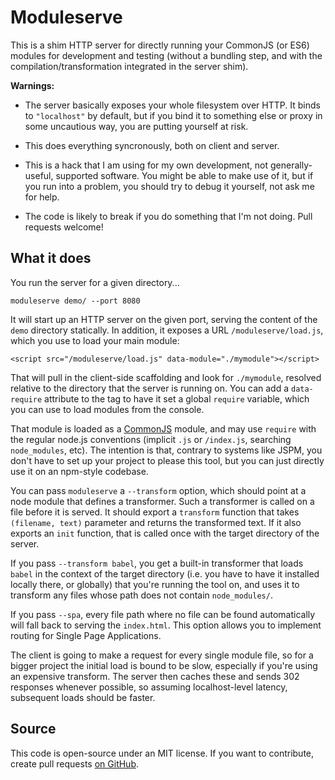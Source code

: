 # Moduleserve

This is a shim HTTP server for directly running your CommonJS (or ES6)
modules for development and testing (without a bundling step, and with
the compilation/transformation integrated in the server shim).

**Warnings:**

 * The server basically exposes your whole filesystem over HTTP. It
   binds to `"localhost"` by default, but if you bind it to something
   else or proxy in some uncautious way, you are putting yourself at
   risk.

 * This does everything syncronously, both on client and server.

 * This is a hack that I am using for my own development, not
   generally-useful, supported software. You might be able to make use
   of it, but if you run into a problem, you should try to debug it
   yourself, not ask me for help.

 * The code is likely to break if you do something that I'm not doing.
   Pull requests welcome!

## What it does

You run the server for a given directory...

    moduleserve demo/ --port 8080

It will start up an HTTP server on the given port, serving the content
of the `demo` directory statically. In addition, it exposes a URL
`/moduleserve/load.js`, which you use to load your main module:

    <script src="/moduleserve/load.js" data-module="./mymodule"></script>

That will pull in the client-side scaffolding and look for
`./mymodule`, resolved relative to the directory that the server is
running on. You can add a `data-require` attribute to the tag to have
it set a global `require` variable, which you can use to load modules
from the console.

That module is loaded as a
[CommonJS](http://wiki.commonjs.org/wiki/Modules/1.1) module, and may
use `require` with the regular node.js conventions (implicit `.js` or
`/index.js`, searching `node_modules`, etc). The intention is that,
contrary to systems like JSPM, you don't have to set up your project
to please this tool, but you can just directly use it on an npm-style
codebase.

You can pass `moduleserve` a `--transform` option, which should point
at a node module that defines a transformer. Such a transformer is
called on a file before it is served. It should export a `transform`
function that takes `(filename, text)` parameter and returns the
transformed text. If it also exports an `init` function, that is
called once with the target directory of the server.

If you pass `--transform babel`, you get a built-in transformer that
loads `babel` in the context of the target directory (i.e. you have to
have it installed locally there, or globally) that you're running the
tool on, and uses it to transform any files whose path does not
contain `node_modules/`.

If you pass `--spa`, every file path where no file can be found automatically will fall back to serving the `index.html`. This option allows you to implement routing for Single Page Applications.

The client is going to make a request for every single module file, so
for a bigger project the initial load is bound to be slow, especially
if you're using an expensive transform. The server then caches these
and sends 302 responses whenever possible, so assuming localhost-level
latency, subsequent loads should be faster.

## Source

This code is open-source under an MIT license. If you want to
contribute, create pull requests
[on GitHub](https://github.com/marijnh/moduleserve/).
